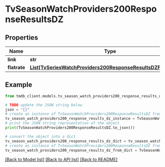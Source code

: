 # TvSeasonWatchProviders200ResponseResultsDZ


## Properties

Name | Type | Description | Notes
------------ | ------------- | ------------- | -------------
**link** | **str** |  | [optional] 
**flatrate** | [**List[TvSeriesWatchProviders200ResponseResultsDZFlatrateInner]**](TvSeriesWatchProviders200ResponseResultsDZFlatrateInner.md) |  | [optional] 

## Example

```python
from tmdb_client.models.tv_season_watch_providers200_response_results_dz import TvSeasonWatchProviders200ResponseResultsDZ

# TODO update the JSON string below
json = "{}"
# create an instance of TvSeasonWatchProviders200ResponseResultsDZ from a JSON string
tv_season_watch_providers200_response_results_dz_instance = TvSeasonWatchProviders200ResponseResultsDZ.from_json(json)
# print the JSON string representation of the object
print(TvSeasonWatchProviders200ResponseResultsDZ.to_json())

# convert the object into a dict
tv_season_watch_providers200_response_results_dz_dict = tv_season_watch_providers200_response_results_dz_instance.to_dict()
# create an instance of TvSeasonWatchProviders200ResponseResultsDZ from a dict
tv_season_watch_providers200_response_results_dz_from_dict = TvSeasonWatchProviders200ResponseResultsDZ.from_dict(tv_season_watch_providers200_response_results_dz_dict)
```
[[Back to Model list]](../README.md#documentation-for-models) [[Back to API list]](../README.md#documentation-for-api-endpoints) [[Back to README]](../README.md)


